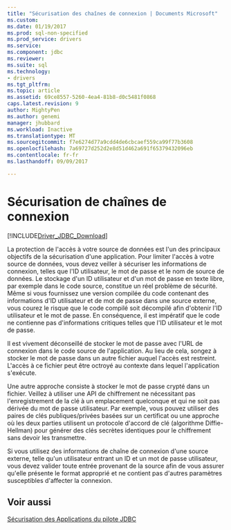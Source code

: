 ```yaml
---
title: "Sécurisation des chaînes de connexion | Documents Microsoft"
ms.custom: 
ms.date: 01/19/2017
ms.prod: sql-non-specified
ms.prod_service: drivers
ms.service: 
ms.component: jdbc
ms.reviewer: 
ms.suite: sql
ms.technology:
- drivers
ms.tgt_pltfrm: 
ms.topic: article
ms.assetid: 69ce8557-5260-4ea4-81b8-d0c5481f0868
caps.latest.revision: 9
author: MightyPen
ms.author: genemi
manager: jhubbard
ms.workload: Inactive
ms.translationtype: MT
ms.sourcegitcommit: f7e6274d77a9cdd4de6cbcaef559ca99f77b3608
ms.openlocfilehash: 7a69727d252d2e8d51d462a691f65379432096eb
ms.contentlocale: fr-fr
ms.lasthandoff: 09/09/2017

---
```

# <a name="securing-connection-strings"></a>Sécurisation de chaînes de connexion
[!INCLUDE[Driver_JDBC_Download](../../includes/driver_jdbc_download.md)]

  La protection de l'accès à votre source de données est l'un des principaux objectifs de la sécurisation d'une application. Pour limiter l'accès à votre source de données, vous devez veiller à sécuriser les informations de connexion, telles que l'ID utilisateur, le mot de passe et le nom de source de données. Le stockage d'un ID utilisateur et d'un mot de passe en texte libre, par exemple dans le code source, constitue un réel problème de sécurité. Même si vous fournissez une version compilée du code contenant des informations d'ID utilisateur et de mot de passe dans une source externe, vous courez le risque que le code compilé soit décompilé afin d'obtenir l'ID utilisateur et le mot de passe. En conséquence, il est impératif que le code ne contienne pas d'informations critiques telles que l'ID utilisateur et le mot de passe.  
  
 Il est vivement déconseillé de stocker le mot de passe avec l'URL de connexion dans le code source de l'application. Au lieu de cela, songez à stocker le mot de passe dans un autre fichier auquel l'accès est restreint. L'accès à ce fichier peut être octroyé au contexte dans lequel l'application s'exécute.  
  
 Une autre approche consiste à stocker le mot de passe crypté dans un fichier. Veillez à utiliser une API de chiffrement ne nécessitant pas l'enregistrement de la clé à un emplacement quelconque et qui ne soit pas dérivée du mot de passe utilisateur. Par exemple, vous pouvez utiliser des paires de clés publiques/privées basées sur un certificat ou une approche où les deux parties utilisent un protocole d'accord de clé (algorithme Diffie-Hellman) pour générer des clés secrètes identiques pour le chiffrement sans devoir les transmettre.  
  
 Si vous utilisez des informations de chaîne de connexion d'une source externe, telle qu'un utilisateur entrant un ID et un mot de passe utilisateur, vous devez valider toute entrée provenant de la source afin de vous assurer qu'elle présente le format approprié et ne contient pas d'autres paramètres susceptibles d'affecter la connexion.  
  
## <a name="see-also"></a>Voir aussi  
 [Sécurisation des Applications du pilote JDBC](../../connect/jdbc/securing-jdbc-driver-applications.md)  
  
  

